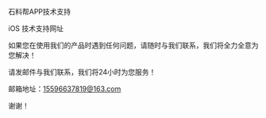 石料帮APP技术支持

iOS 技术支持网址

如果您在使用我们的产品时遇到任何问题，请随时与我们联系，我们将全力全意为您解决！

请发邮件与我们联系，我们将24小时为您服务！

邮箱地址：15596637819@163.com

谢谢！
